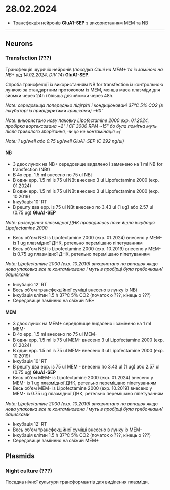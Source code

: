 28.02.2024
=========
- Трансфекція нейронів __GluA1-SEP__ з використанням MEM та NB

---

## Neurons
### Transfection (???)
Трансфекція щурячіх нейронів (_посадка Саші на MEM+  та із заміною на NB+ від 14.02.2024, DIV 14_)  __GluA1-SEP__.

Cпроба трансфекції із використанням NB for transfection із контрольною лункою за стандартним протоколом із MEM, менша маса плазміди для зйомки через 24h і більша для зйомки через 48h.

_Note: середовища попередньо підігріті і кондиціоновані 37ºC 5% CO2 (в інкубаторі із привідкритими кришками) ~60'_

_Note: використано нову паковку Lipofectamine 2000 exp. 01.2024, пробірка вортексована ~2" і CF 3000 RPM ~15" бо була помітна муть після тривалого зберігання, чи це не контамінація =(_

_Note: 1 ug/well  або 0.75 ug/well  GluA1-SEP (C 292 ng/ul)_

#### NB
- З двох лунок на NB+ середовище видалено і заменено на 1 ml NB for transfection (NBt)
- В 4x epp. 1.5 ml внесено по 75 ul NBt
- В один epp. 1.5 ml із 75 ul NBt внесено 3 ul Lipofectamine 2000 (exp. 01.2024)
- В один epp. 1.5 ml із 75 ul NBt внесено 3 ul Lipofectamine 2000 (exp. 10.2019)
- Інкубація 10' RT
- В решту два epp. із 75 ul NBt внесено по 3.43 ul (1 ug)  aбо 2.57 ul (0.75 ug) __GluA1-SEP__

_Note: розведення плазмідної ДНК проводилось поки йшла інкубація Lipofectamine 2000_

- Весь об'єм NBt із Lipofectamine 2000 (exp. 01.2024) внесено у MEM- із 1 ug плазмідної ДНК, ретельно перемішано піпетуванням
- Весь об'єм NBt із Lipofectamine 2000 (exp. 10.2019) внесено у MEM- із 0.75 ug плазмідної ДНК, ретельно перемішано піпетуванням

_Note: Lipofectamine 2000 (exp. 10.2019) використано на випадок якщо нова упаковка все ж контамінована і муть в пробірці була грибочками/бацилками_

- Інкубація 12' RT
- Весь об'єм трансфекційної суміші внесено в лунку із NBt
- Інкубація клітин 1.5 h 37ºC 5% CO2 (початок о ???, кінець о ???)
- Середовище замінено на свіжий NB+ 

#### MEM
- З двох лунок на MEM+  середовище видалено і замінено на 1 ml MEM-
- В 4x epp. 1.5 ml внесено по 75 ul MEM-
- В один epp. 1.5 ml із 75 ul MEM- внесено 3 ul Lipofectamine 2000 (exp. 01.2024)
- В один epp. 1.5 ml із 75 ul MEM- внесено 3 ul Lipofectamine 2000 (exp. 10.2019)
- Інкубація 10' RT
- В решту два epp. із 75 ul MEM - внесено по 3.43 ul (1 ug)  aбо 2.57 ul (0.75 ug) __GluA1-SEP__
- Весь об'єм MEM- із Lipofectamine 2000 (exp. 01.2024) внесено у MEM- із 1 ug плазмідної ДНК, ретельно перемішано піпетуванням
- Весь об'єм MEM- із Lipofectamine 2000 (exp. 10.2019) внесено у MEM- із 0.75 ug плазмідної ДНК, ретельно перемішано піпетуванням

_Note: Lipofectamine 2000 (exp. 10.2019) використано на випадок якщо нова упаковка все ж контамінована і муть в пробірці була грибочками/бацилками_

- Інкубація 12' RT
- Весь об'єм трансфекційної суміші внесено в лунку із MEM-
- Інкубація клітин 1.5 h 37ºC 5% CO2 (початок о ???, кінець о ???)
- Середовище замінено на свіжий MEM+ 


## Plasmids
### Night culture (???)
Посадка нічної культури трансформантів для виділення плазміди.